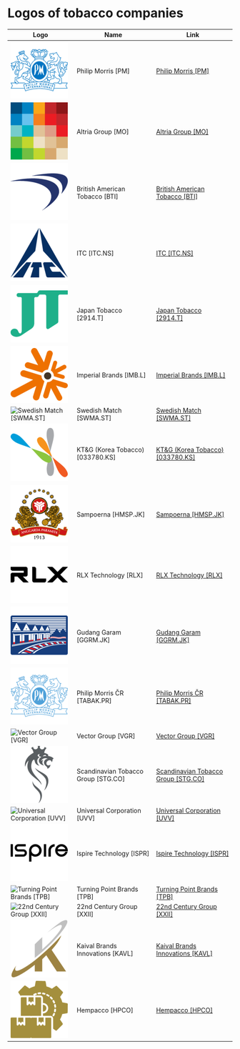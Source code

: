 # Logos of tobacco companies

| Logo | Name  | Link |
| ---- | ----  | ---- |
| ![Philip Morris [PM]](/img/128/PM-f59b05bb.png) | Philip Morris [PM] | [Philip Morris [PM]](../../page/philip-morris/logo/ ) |
| ![Altria Group [MO]](/img/128/MO-70b09052.png) | Altria Group [MO] | [Altria Group [MO]](../../page/altria-group/logo/ ) |
| ![British American Tobacco [BTI]](/img/128/BTI-b60f1d8a.png) | British American Tobacco [BTI] | [British American Tobacco [BTI]](../../page/british-american-tobacco/logo/ ) |
| ![ITC [ITC.NS]](/img/128/ITC.NS-da436b43.png) | ITC [ITC.NS] | [ITC [ITC.NS]](../../page/itc/logo/ ) |
| ![Japan Tobacco [2914.T]](/img/128/2914.T-02d081bc.png) | Japan Tobacco [2914.T] | [Japan Tobacco [2914.T]](../../page/japan-tobacco/logo/ ) |
| ![Imperial Brands [IMB.L]](/img/128/IMB.L-1653ee9d.png) | Imperial Brands [IMB.L] | [Imperial Brands [IMB.L]](../../page/imperial-brands/logo/ ) |
| ![Swedish Match [SWMA.ST]](/img/128/SWMA.ST-a454085a.png) | Swedish Match [SWMA.ST] | [Swedish Match [SWMA.ST]](../../page/swedish-match/logo/ ) |
| ![KT&G (Korea Tobacco) [033780.KS]](/img/128/033780.KS-5fa9d734.png) | KT&G (Korea Tobacco) [033780.KS] | [KT&G (Korea Tobacco) [033780.KS]](../../page/ktng-korea-tobacco/logo/ ) |
| ![Sampoerna [HMSP.JK]](/img/128/HMSP.JK-0ad936cf.png) | Sampoerna [HMSP.JK] | [Sampoerna [HMSP.JK]](../../page/sampoerna/logo/ ) |
| ![RLX Technology [RLX]](/img/128/RLX-1c063b73.png) | RLX Technology [RLX] | [RLX Technology [RLX]](../../page/rlx-technology/logo/ ) |
| ![Gudang Garam [GGRM.JK]](/img/128/GGRM.JK-df5fe613.png) | Gudang Garam [GGRM.JK] | [Gudang Garam [GGRM.JK]](../../page/gudang-garam/logo/ ) |
| ![Philip Morris ČR [TABAK.PR]](/img/128/TABAK.PR-b257cd77.png) | Philip Morris ČR [TABAK.PR] | [Philip Morris ČR [TABAK.PR]](../../page/philip-morris-cr/logo/ ) |
| ![Vector Group [VGR]](/img/128/VGR-e2287cd3.png) | Vector Group [VGR] | [Vector Group [VGR]](../../page/vector-group/logo/ ) |
| ![Scandinavian Tobacco Group [STG.CO]](/img/128/STG.CO-2ab057ec.png) | Scandinavian Tobacco Group [STG.CO] | [Scandinavian Tobacco Group [STG.CO]](../../page/scandinavian-tobacco-group/logo/ ) |
| ![Universal Corporation [UVV]](/img/128/UVV-79c40e14.png) | Universal Corporation [UVV] | [Universal Corporation [UVV]](../../page/universal-corp/logo/ ) |
| ![Ispire Technology [ISPR]](/img/128/ISPR-9b8f5bb7.png) | Ispire Technology [ISPR] | [Ispire Technology [ISPR]](../../page/ispire-technology/logo/ ) |
| ![Turning Point Brands [TPB]](/img/128/TPB-dff13e9b.png) | Turning Point Brands [TPB] | [Turning Point Brands [TPB]](../../page/turning-point-brands/logo/ ) |
| ![22nd Century Group [XXII]](/img/128/XXII-99a00b21.png) | 22nd Century Group [XXII] | [22nd Century Group [XXII]](../../page/22nd-century-group/logo/ ) |
| ![Kaival Brands Innovations [KAVL]](/img/128/KAVL-edaf8a47.png) | Kaival Brands Innovations [KAVL] | [Kaival Brands Innovations [KAVL]](../../page/kaival-brands/logo/ ) |
| ![Hempacco [HPCO]](/img/128/HPCO-b1c6828d.png) | Hempacco [HPCO] | [Hempacco [HPCO]](../../page/hempacco/logo/ ) |
